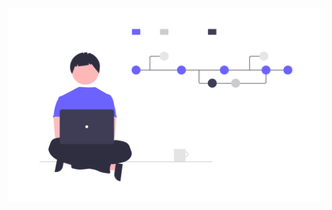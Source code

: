 <!-- ![Illustration of a programmer](/assets/img/undraw_version_control_re_mg66.png) -->
<img src="/assets/img/undraw_version_control_re_mg66.png" alt="Illustration of a programmer"/>
